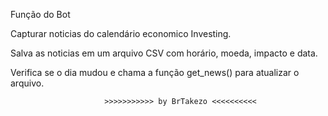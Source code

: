 Função do Bot

Capturar noticias do calendário economico Investing.

Salva as noticias em um arquivo CSV com horário, moeda, impacto e data.

Verifica se o dia mudou e chama a função get_news() para atualizar o arquivo.

                         >>>>>>>>>>> by BrTakezo <<<<<<<<<<
